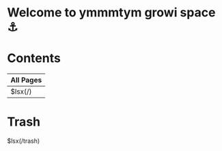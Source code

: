 # Welcome to ymmmtym growi space :anchor:

# Contents
| All Pages |
| --------- |
| $lsx(/)   |

# Trash
$lsx(/trash)
